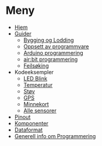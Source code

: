# Meny

- [Hjem][hjem]
- [Guider][guides]
  - [Bygging og Lodding][building]
  - [Oppsett av programmvare][setup]
  - [Arduino programmering][intro-programming]
  - [air:bit programmering][airbit-programming]
  - [Feilsøking][error-debugging]
- Kodeeksempler
  - [LED Blink][ex-led]
  - [Temperatur][ex-dht]
  - [Støv][ex-pm]
  - [GPS][ex-gps]
  - [Minnekort][ex-sd]
  - [Alle sensorer][ex-allsensors]
- [Pinout][pinout]
- [Komponenter][komponenter]
- [Dataformat][data-format]
- [Generell info om Programmering][info-prog]

[hjem]: Home
[guides]: airbit-Guider
[building]: Guide-Bygging-og-Lodding
[setup]: Guide-Oppsett-for-programmering
[intro-programming]: Introduksjon-til-Arduino-programmering
[airbit-programming]: airbit-Programmering
[error-debugging]: Feilsoking-av-programmeringsfeil
[komponenter]: components
[pinout]: airbit-Pinout
[data-format]: Dataformat
[info-prog]: Generell-informasjon-om-programmering

[ex-led]: airbit-led-test
[ex-dht]: airbit-dht-test
[ex-pm]: airbit-pm-test
[ex-gps]: airbit-gps-test
[ex-sd]: airbit-memory-card-test
[ex-allsensors]: airbit-all-sensors

